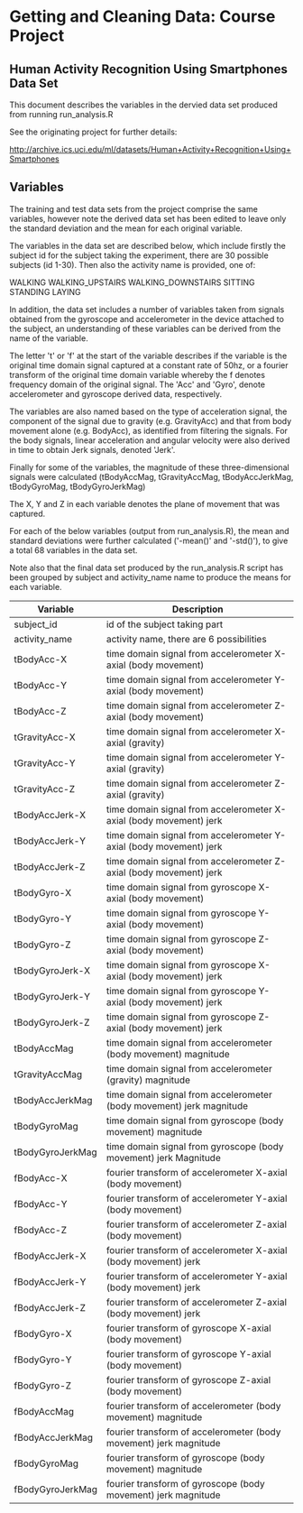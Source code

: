 # Getting and Cleaning Data: Course Project

## Human Activity Recognition Using Smartphones Data Set 

This document describes the variables in the dervied data set produced from running run_analysis.R

See the originating project for further details:

http://archive.ics.uci.edu/ml/datasets/Human+Activity+Recognition+Using+Smartphones

## Variables

The training and test data sets from the project comprise the same variables, however note the derived data set has been edited to leave only the standard deviation and the mean for each original variable.

The variables in the data set are described below, which include firstly the subject id for the subject taking the experiment, there are 30 possible subjects (id 1-30). Then also the activity name is provided, one of:

WALKING
WALKING_UPSTAIRS
WALKING_DOWNSTAIRS
SITTING
STANDING
LAYING

In addition, the data set includes a number of variables taken from signals obtained from the gyroscope and accelerometer in the device attached to the subject, an understanding of these variables can be derived from the name of the variable. 

The letter 't' or 'f' at the start of the variable describes if the variable is the original time domain signal captured at a constant rate of 50hz, or a fourier transform of the original time domain variable whereby the f denotes frequency domain of the original signal. The 'Acc' and 'Gyro', denote accelerometer and gyroscope derived data, respectively.

The variables are also named based on the type of acceleration signal, the component of the signal due to gravity (e.g. GravityAcc) and that from body movement alone (e.g. BodyAcc), as identified from filtering the signals. For the body signals, linear acceleration and angular velocity were also derived in time to obtain Jerk signals, denoted 'Jerk'.

Finally for some of the variables, the magnitude of these three-dimensional signals were calculated (tBodyAccMag, tGravityAccMag, tBodyAccJerkMag, tBodyGyroMag, tBodyGyroJerkMag)

The X, Y and Z in each variable denotes the plane of movement that was captured.


For each of the below variables (output from run_analysis.R), the mean and standard deviations were further calculated ('-mean()' and '-std()'), to give a total 68 variables in the data set.

Note also that the final data set produced by the run_analysis.R script has been grouped by subject and activity_name name to produce the means for each variable.


| Variable         | Description
|------------------|---------------------------------------------------------------------
| subject_id       | id of the subject taking part
| activity_name    | activity name, there are 6 possibilities
| tBodyAcc-X       | time domain signal from accelerometer X-axial (body movement)
| tBodyAcc-Y       | time domain signal from accelerometer Y-axial (body movement)
| tBodyAcc-Z       | time domain signal from accelerometer Z-axial (body movement)
| tGravityAcc-X    | time domain signal from accelerometer X-axial (gravity)
| tGravityAcc-Y    | time domain signal from accelerometer Y-axial (gravity)
| tGravityAcc-Z    | time domain signal from accelerometer Z-axial (gravity)
| tBodyAccJerk-X   | time domain signal from accelerometer X-axial (body movement) jerk
| tBodyAccJerk-Y   | time domain signal from accelerometer Y-axial (body movement) jerk
| tBodyAccJerk-Z   | time domain signal from accelerometer Z-axial (body movement) jerk
| tBodyGyro-X      | time domain signal from gyroscope X-axial (body movement)
| tBodyGyro-Y      | time domain signal from gyroscope Y-axial (body movement)
| tBodyGyro-Z      | time domain signal from gyroscope Z-axial (body movement)
| tBodyGyroJerk-X  | time domain signal from gyroscope X-axial (body movement) jerk
| tBodyGyroJerk-Y  | time domain signal from gyroscope Y-axial (body movement) jerk
| tBodyGyroJerk-Z  | time domain signal from gyroscope Z-axial (body movement) jerk
| tBodyAccMag      | time domain signal from accelerometer (body movement) magnitude
| tGravityAccMag   | time domain signal from accelerometer (gravity) magnitude
| tBodyAccJerkMag  | time domain signal from accelerometer (body movement) jerk magnitude
| tBodyGyroMag     | time domain signal from gyroscope (body movement) magnitude
| tBodyGyroJerkMag | time domain signal from gyroscope (body movement) jerk Magnitude
| fBodyAcc-X       | fourier transform of accelerometer X-axial (body movement) 
| fBodyAcc-Y       | fourier transform of accelerometer Y-axial (body movement) 
| fBodyAcc-Z       | fourier transform of accelerometer Z-axial (body movement) 
| fBodyAccJerk-X   | fourier transform of accelerometer X-axial (body movement) jerk
| fBodyAccJerk-Y   | fourier transform of accelerometer Y-axial (body movement) jerk
| fBodyAccJerk-Z   | fourier transform of accelerometer Z-axial (body movement) jerk
| fBodyGyro-X      | fourier transform of gyroscope X-axial (body movement) 
| fBodyGyro-Y      | fourier transform of gyroscope Y-axial (body movement)
| fBodyGyro-Z      | fourier transform of gyroscope Z-axial (body movement)
| fBodyAccMag      | fourier transform of accelerometer (body movement) magnitude
| fBodyAccJerkMag  | fourier transform of accelerometer (body movement) jerk magnitude
| fBodyGyroMag     | fourier transform of gyroscope (body movement) magnitude
| fBodyGyroJerkMag | fourier transform of gyroscope (body movement) jerk magnitude

